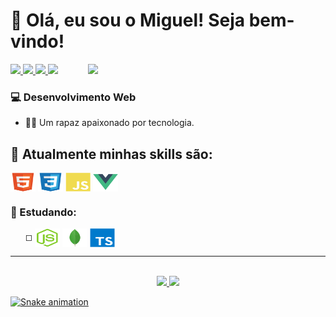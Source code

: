 # 👋 Olá, eu sou o Miguel! Seja bem-vindo!
<img align="right" width="380" src="https://user-images.githubusercontent.com/80494880/131232836-aa06d8cf-1fdd-4486-84fd-a7cdc6837589.gif">
<p>
  <a href="https://www.linkedin.com/in/miguel-s-ramos">
    <img src="https://img.shields.io/badge/-Linkedin-%230077B5?style=for-the-badge&logo=linkedin&logoColor=white" >
  </a>
  <a href="#">
    <img src="https://img.shields.io/badge/Portfólio-4285F4?style=for-the-badge&amp;logo=read-the-docs&amp;logoColor=white">
  </a>
  <a href="#">
    <img src="https://img.shields.io/badge/WhatsApp-25D366?style=for-the-badge&logo=whatsapp&logoColor=white" >
  </a>
  <a href="mailto:miguelsramos458@gmail.com">
    <img src="https://img.shields.io/badge/Gmail-D14836?style=for-the-badge&logo=gmail&logoColor=white" >
  </a>
</p>
<h3>💻 Desenvolvimento Web</h3>
  
  - 🙋‍♂️ Um rapaz apaixonado por tecnologia.

## 🚀 Atualmente minhas skills são:

  <img align="center" height="30" width="40" src="https://raw.githubusercontent.com/devicons/devicon/master/icons/html5/html5-original.svg">
  <img align="center" height="30" width="40" src="https://raw.githubusercontent.com/devicons/devicon/master/icons/css3/css3-original.svg">
  <img align="center" height="30" width="40" src="https://raw.githubusercontent.com/devicons/devicon/master/icons/javascript/javascript-plain.svg">
  <img align="center" height="30" width="40" src="https://raw.githubusercontent.com/devicons/devicon/master/icons/vuejs/vuejs-original.svg">
  <br>
    <h3>🌱 Estudando:</h3>
    &nbsp; &nbsp; &nbsp;
    ◻ <img align="center" alt="Miguel-nodeJS" height="30" width="40" src="https://raw.githubusercontent.com/devicons/devicon/master/icons/nodejs/nodejs-original.svg">
    <img align="center" alt="Miguel-mongoDB" height="30" width="40" src="https://raw.githubusercontent.com/devicons/devicon/master/icons/mongodb/mongodb-original.svg">
    <img align="center" alt="typescript" height="30" width="40" src="https://raw.githubusercontent.com/devicons/devicon/master/icons/typescript/typescript-original.svg">
<hr><br>

<div align="center">
  <a href="https://github.com/miguel-sr">
  <img height="180em" src="https://github-readme-stats.vercel.app/api?username=miguel-sr&show_icons=true&theme=monokai&include_all_commits=true&count_private=true"/>
  <img height="180em" src="https://github-readme-stats.vercel.app/api/top-langs/?username=miguel-sr&layout=compact&langs_count=7&theme=monokai"/>
</div>

![Snake animation](https://github.com/miguel-sr/miguel-sr/blob/output/github-contribution-grid-snake.svg)
